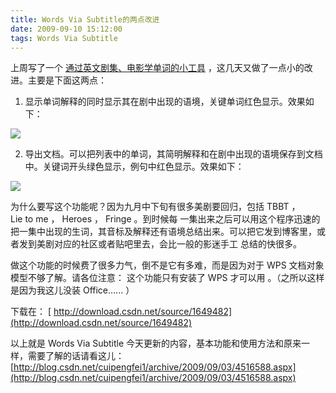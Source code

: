 ```yaml
---
title: Words Via Subtitle的两点改进
date: 2009-09-10 15:12:00
tags: Words Via Subtitle
---
```


上周写了一个
[ 通过英文剧集、电影学单词的小工具](http://blog.csdn.net/cuipengfei1/archive/2009/09/03/4516588.aspx)
，这几天又做了一点小的改进。主要是下面这两点：

1.  显示单词解释的同时显示其在剧中出现的语境，关键单词红色显示。效果如下：

![](/images/images/p_blog_csdn_net/cuipengfei1/EntryImages/20090910/截图01.jpg)

2.  导出文档。可以把列表中的单词，其简明解释和在剧中出现的语境保存到文档中。关键词开头绿色显示，例句中红色显示。效果如下：

![](/images/images/p_blog_csdn_net/cuipengfei1/EntryImages/20090910/截图02.jpg)

为什么要写这个功能呢？因为九月中下旬有很多美剧要回归，包括  TBBT  ，  Lie to me  ，  Heroes  ，  Fringe  。到时候每
一集出来之后可以用这个程序迅速的把一集中出现的生词，其音标及解释还有语境总结出来。可以把它发到博客里，或者发到美剧对应的社区或者贴吧里去，会比一般的影迷手工
总结的快很多。

做这个功能的时候费了很多力气，倒不是它有多难，而是因为对于  WPS  文档对象模型不够了解。请各位注意：  这个功能只有安装了  WPS  才可以用
。（之所以这样是因为我这儿没装  Office......  ）

下载在：
[ http://download.csdn.net/source/1649482](http://download.csdn.net/source/1649482)

以上就是  Words  Via  Subtitle  今天更新的内容，基本功能和使用方法和原来一样，需要了解的话请看这儿：
[http://blog.csdn.net/cuipengfei1/archive/2009/09/03/4516588.aspx](http://blog.csdn.net/cuipengfei1/archive/2009/09/03/4516588.aspx)
